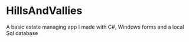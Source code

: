 # HillsAndVallies
A basic estate managing app I made with C#, Windows forms and a local Sql database
